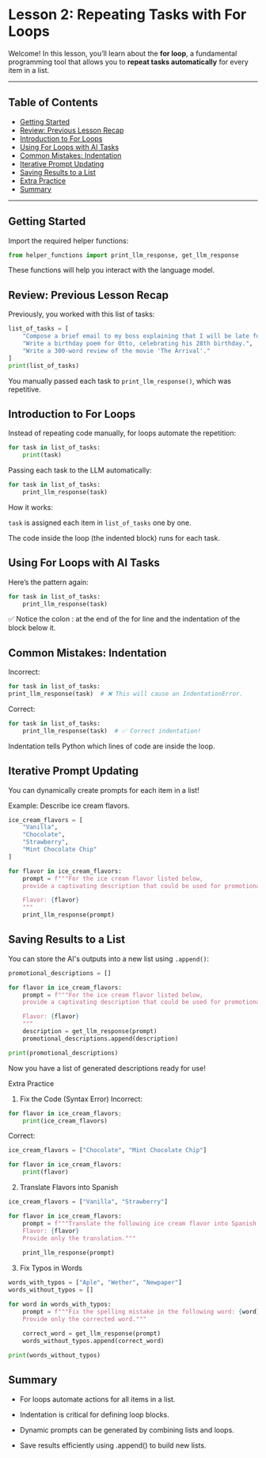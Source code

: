 # Lesson 2: Repeating Tasks with For Loops

Welcome! In this lesson, you’ll learn about the **for loop**, a fundamental programming tool that allows you to **repeat tasks automatically** for every item in a list.

---

## Table of Contents
- [Getting Started](#getting-started)
- [Review: Previous Lesson Recap](#review-previous-lesson-recap)
- [Introduction to For Loops](#introduction-to-for-loops)
- [Using For Loops with AI Tasks](#using-for-loops-with-ai-tasks)
- [Common Mistakes: Indentation](#common-mistakes-indentation)
- [Iterative Prompt Updating](#iterative-prompt-updating)
- [Saving Results to a List](#saving-results-to-a-list)
- [Extra Practice](#extra-practice)
- [Summary](#summary)

---

## Getting Started

Import the required helper functions:

```python
from helper_functions import print_llm_response, get_llm_response
```
These functions will help you interact with the language model.

## Review: Previous Lesson Recap
Previously, you worked with this list of tasks:

```python
list_of_tasks = [
    "Compose a brief email to my boss explaining that I will be late for tomorrow's meeting.",
    "Write a birthday poem for Otto, celebrating his 28th birthday.",
    "Write a 300-word review of the movie 'The Arrival'."
]
print(list_of_tasks)
```
You manually passed each task to `print_llm_response()`, which was repetitive.

## Introduction to For Loops
Instead of repeating code manually, for loops automate the repetition:

```python
for task in list_of_tasks:
    print(task)
```
Passing each task to the LLM automatically:

```python
for task in list_of_tasks:
    print_llm_response(task)
```
How it works:

`task` is assigned each item in `list_of_tasks` one by one.

The code inside the loop (the indented block) runs for each task.

## Using For Loops with AI Tasks
Here’s the pattern again:

```python
for task in list_of_tasks:
    print_llm_response(task)
```
✅ Notice the colon : at the end of the for line and the indentation of the block below it.

## Common Mistakes: Indentation
Incorrect:

```python
for task in list_of_tasks:
print_llm_response(task)  # ❌ This will cause an IndentationError.
```
Correct:

```python
for task in list_of_tasks:
    print_llm_response(task)  # ✅ Correct indentation!
```
Indentation tells Python which lines of code are inside the loop.

## Iterative Prompt Updating
You can dynamically create prompts for each item in a list!

Example: Describe ice cream flavors.

```python
ice_cream_flavors = [
    "Vanilla",
    "Chocolate",
    "Strawberry",
    "Mint Chocolate Chip"
]

for flavor in ice_cream_flavors:
    prompt = f"""For the ice cream flavor listed below, 
    provide a captivating description that could be used for promotional purposes.

    Flavor: {flavor}
    """
    print_llm_response(prompt)
```
## Saving Results to a List
You can store the AI's outputs into a new list using `.append()`:

```python
promotional_descriptions = []

for flavor in ice_cream_flavors:
    prompt = f"""For the ice cream flavor listed below, 
    provide a captivating description that could be used for promotional purposes.

    Flavor: {flavor}
    """
    description = get_llm_response(prompt)
    promotional_descriptions.append(description)

print(promotional_descriptions)
```
Now you have a list of generated descriptions ready for use!

Extra Practice
1. Fix the Code (Syntax Error)
Incorrect:

```python
for flavor in ice_cream_flavors;
    print(ice_cream_flavors)
```
Correct:

```python
ice_cream_flavors = ["Chocolate", "Mint Chocolate Chip"]

for flavor in ice_cream_flavors:
    print(flavor)
```
2. Translate Flavors into Spanish
```python
ice_cream_flavors = ["Vanilla", "Strawberry"]

for flavor in ice_cream_flavors:
    prompt = f"""Translate the following ice cream flavor into Spanish:
    Flavor: {flavor}
    Provide only the translation."""
    
    print_llm_response(prompt)
```
3. Fix Typos in Words
```python
words_with_typos = ["Aple", "Wether", "Newpaper"]
words_without_typos = []

for word in words_with_typos:
    prompt = f"""Fix the spelling mistake in the following word: {word}
    Provide only the corrected word."""
    
    correct_word = get_llm_response(prompt)
    words_without_typos.append(correct_word)

print(words_without_typos)
```
## Summary
- For loops automate actions for all items in a list.

- Indentation is critical for defining loop blocks.

- Dynamic prompts can be generated by combining lists and loops.

- Save results efficiently using .append() to build new lists.

